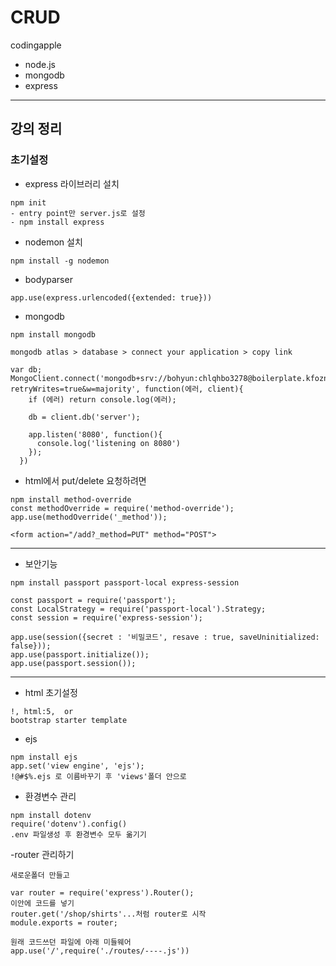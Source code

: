 # CRUD

codingapple

- node.js
- mongodb
- express

---

## 강의 정리

### 초기설정

- express 라이브러리 설치

```
npm init
- entry point만 server.js로 설정
- npm install express
```

- nodemon 설치

```
npm install -g nodemon
```

- bodyparser

```
app.use(express.urlencoded({extended: true}))
```

- mongodb

```
npm install mongodb

mongodb atlas > database > connect your application > copy link

var db;
MongoClient.connect('mongodb+srv://bohyun:chlqhbo3278@boilerplate.kfozn.mongodb.net/?retryWrites=true&w=majority', function(에러, client){
    if (에러) return console.log(에러);

    db = client.db('server');

    app.listen('8080', function(){
      console.log('listening on 8080')
    });
  })
```

- html에서 put/delete 요청하려면

```
npm install method-override
const methodOverride = require('method-override');
app.use(methodOverride('_method'));

<form action="/add?_method=PUT" method="POST">
```

---

- 보안기능

```
npm install passport passport-local express-session

const passport = require('passport');
const LocalStrategy = require('passport-local').Strategy;
const session = require('express-session');

app.use(session({secret : '비밀코드', resave : true, saveUninitialized: false}));
app.use(passport.initialize());
app.use(passport.session());
```

---

- html 초기설정

```
!, html:5,  or
bootstrap starter template
```

- ejs

```
npm install ejs
app.set('view engine', 'ejs');
!@#$%.ejs 로 이름바꾸기 후 'views'폴더 안으로
```

- 환경변수 관리

```
npm install dotenv
require('dotenv').config()
.env 파일생성 후 환경변수 모두 옮기기
```

-router 관리하기

```
새로운폴더 만들고

var router = require('express').Router();
이안에 코드를 넣기
router.get('/shop/shirts'...처럼 router로 시작
module.exports = router;

원래 코드쓰던 파일에 아래 미들웨어
app.use('/',require('./routes/----.js'))
```
